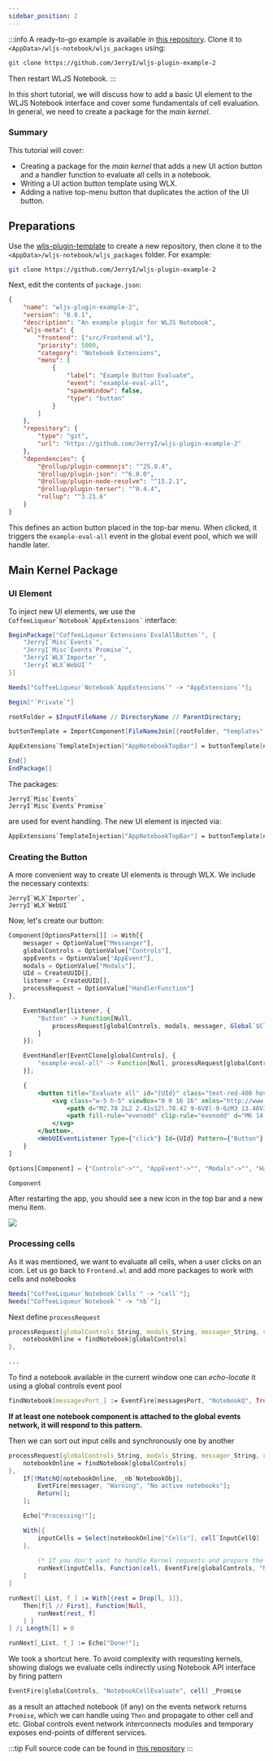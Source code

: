 ```yaml
---
sidebar_position: 2
---
```



:::info
A ready-to-go example is available in [this repository](https://github.com/JerryI/wljs-plugin-example-2). Clone it to `<AppData>/wljs-notebook/wljs_packages` using:

```bash
git clone https://github.com/JerryI/wljs-plugin-example-2
```

Then restart WLJS Notebook.
:::

In this short tutorial, we will discuss how to add a basic UI element to the WLJS Notebook interface and cover some fundamentals of cell evaluation. In general, we need to create a package for the *main kernel*.

### Summary
This tutorial will cover:
- Creating a package for the *main kernel* that adds a new UI action button and a handler function to evaluate all cells in a notebook.
- Writing a UI action button template using WLX.
- Adding a native top-menu button that duplicates the action of the UI button.

## Preparations
Use the [wljs-plugin-template](https://github.com/JerryI/wljs-plugin-template) to create a new repository, then clone it to the `<AppData>/wljs-notebook/wljs_packages` folder. For example:

```bash
git clone https://github.com/JerryI/wljs-plugin-example-2
```

Next, edit the contents of `package.json`:

```json title="package.json"
{
    "name": "wljs-plugin-example-2",
    "version": "0.0.1",
    "description": "An example plugin for WLJS Notebook",
    "wljs-meta": {
        "frontend": ["src/Frontend.wl"],
        "priority": 5000,
        "category": "Notebook Extensions",
        "menu": [
            {
                "label": "Example Button Evaluate",
                "event": "example-eval-all",
                "spawnWindow": false,
                "type": "button"
            }
        ]
    },
    "repository": {
        "type": "git",
        "url": "https://github.com/JerryI/wljs-plugin-example-2"
    },
    "dependencies": {
        "@rollup/plugin-commonjs": "^25.0.4",
        "@rollup/plugin-json": "^6.0.0",
        "@rollup/plugin-node-resolve": "^15.2.1",
        "@rollup/plugin-terser": "^0.4.4",
        "rollup": "^3.21.6"
    }
}
```

This defines an action button placed in the top-bar menu. When clicked, it triggers the `example-eval-all` event in the global event pool, which we will handle later.

## Main Kernel Package

### UI Element
To inject new UI elements, we use the `` CoffeeLiqueur`Notebook`AppExtensions` `` interface:

```mathematica title="src/Frontend.wl"
BeginPackage["CoffeeLiqueur`Extensions`EvalAllButton`", {
    "JerryI`Misc`Events`",
    "JerryI`Misc`Events`Promise`",
    "JerryI`WLX`Importer`",
    "JerryI`WLX`WebUI`"
}]

Needs["CoffeeLiqueur`Notebook`AppExtensions`" -> "AppExtensions`"];

Begin["`Private`"]

rootFolder = $InputFileName // DirectoryName // ParentDirectory;

buttonTemplate = ImportComponent[FileNameJoin[{rootFolder, "templates", "Button.wlx"}]];

AppExtensions`TemplateInjection["AppNotebookTopBar"] = buttonTemplate[##, "HandlerFunction" -> processRequest]&;

End[]
EndPackage[]
```

The packages:

```
JerryI`Misc`Events`
JerryI`Misc`Events`Promise`
```

are used for event handling. The new UI element is injected via:

```mathematica
AppExtensions`TemplateInjection["AppNotebookTopBar"] = buttonTemplate[##, "HandlerFunction" -> processRequest]&;
```

### Creating the Button
A more convenient way to create UI elements is through WLX. We include the necessary contexts:

```
JerryI`WLX`Importer`,
JerryI`WLX`WebUI`
```

Now, let's create our button:

```jsx title="templates/Button.wlx"
Component[OptionsPattern[]] := With[{
    messager = OptionValue["Messanger"], 
    globalControls = OptionValue["Controls"], 
    appEvents = OptionValue["AppEvent"], 
    modals = OptionValue["Modals"],
    UId = CreateUUID[],
    listener = CreateUUID[],
    processRequest = OptionValue["HandlerFunction"]
},

    EventHandler[listener, {
        "Button" -> Function[Null,
            processRequest[globalControls, modals, messager, Global`$Client (*`*)]
        ]
    }];

    EventHandler[EventClone[globalControls], {
        "example-eval-all" -> Function[Null, processRequest[globalControls, modals, messager, Global`$Client (*`*)]]
    }];

    {
        <button title="Evaluate all" id="{UId}" class="text-red-400 hover:bg-gray-50 dark:hover:bg-gray-700 rounded-md w-6 h-6">
            <svg class="w-5 h-5" viewBox="0 0 16 16" xmlns="http://www.w3.org/2000/svg" fill="currentColor">
                <path d="M2.78 2L2 2.41v12l.78.42 9-6V8l-9-6zM3 13.48V3.35l7.6 5.07L3 13.48z"/>
                <path fill-rule="evenodd" clip-rule="evenodd" d="M6 14.683l8.78-5.853V8L6 2.147V3.35l7.6 5.07L6 13.48v1.203z"/>
            </svg>
        </button>,
        <WebUIEventListener Type={"click"} Id={UId} Pattern={"Button"} Event={listener} /> 
    }
]

Options[Component] = {"Controls"->"", "AppEvent"->"", "Modals"->"", "HandlerFunction" -> Print};

Component
```

After restarting the app, you should see a new icon in the top bar and a new menu item.

![](./../../../../Screenshot%202025-02-09%20at%2018.04.45.png)


### Processing cells
As it was mentioned, we want to evaluate all cells, when a user clicks on an icon. Let us go back to `Frontend.wl` and add more packages to work with cells and notebooks

```mathematica
Needs["CoffeeLiqueur`Notebook`Cells`" -> "cell`"];
Needs["CoffeeLiqueur`Notebook`" -> "nb`"];
```

Next define `processRequest`

```mathematica
processRequest[globalControls_String, modals_String, messager_String, client_] := With[{
    notebookOnline = findNotebook[globalControls]
},

...
```

To find a notebook available in the current window one can *echo-locate* it using a global controls event pool

```mathematica
findNotebook[messagesPort_] := EventFire[messagesPort, "NotebookQ", True] /. {{___, n_nb`NotebookObj, ___} :> n};
```

**If at least one notebook component is attached to the global events network, it will respond to this pattern.**

Then we can sort out input cells and synchronously one by another  

```mathematica
processRequest[globalControls_String, modals_String, messager_String, client_] := With[{
    notebookOnline = findNotebook[globalControls]
},
    If[!MatchQ[notebookOnline, _nb`NotebookObj], 
        EvetFire[messager, "Warning", "No active notebooks"];
        Return[];
    ];

    Echo["Processing!"];

    With[{
        inputCells = Select[notebookOnline["Cells"], cell`InputCellQ]
    },
    
        (* If you don't want to handle Kernel requests and prepare the rest -> use Notebooks public API *)
        runNext[inputCells, Function[cell, EventFire[globalControls, "NotebookCellEvaluate", cell] ] ];
    ]
]

runNext[l_List, f_] := With[{rest = Drop[l, 1]}, 
    Then[f[l // First], Function[Null,
        runNext[rest, f]
    ] ]
] /; Length[l] > 0

runNext[_List, f_] := Echo["Done!"];
```

We took a shortcut here. To avoid complexity with requesting kernels, showing dialogs we evaluate cells indirectly using Notebook API interface by firing pattern

```mathematica
EventFire[globalControls, "NotebookCellEvaluate", cell] _Promise
```

as a result an attached notebook (if any) on the events network returns `Promise`, which we can handle using `Then` and propagate to other cell and etc. Global controls event network interconnects modules and temporary exposes end-points of different services.




:::tip
Full source code can be found in [this repository](https://github.com/JerryI/wljs-plugin-example-2)
:::